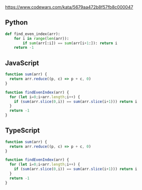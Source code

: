 https://www.codewars.com/kata/5679aa472b8f57fb8c000047

## Python
```python
def find_even_index(arr):
    for i in range(len(arr)):
        if sum(arr[:i]) == sum(arr[i+1:]): return i
    return -1
```

## JavaScript
```js
function sum(arr) {
  return arr.reduce((p, c) => p + c, 0)
}

function findEvenIndex(arr) {
  for (let i=0;i<arr.length;i++) {
    if (sum(arr.slice(0,i)) == sum(arr.slice(i+1))) return i
  }
  return -1
}
```

## TypeScript
```ts
function sum(arr) {
  return arr.reduce((p, c) => p + c, 0)
}

function findEvenIndex(arr) {
  for (let i=0;i<arr.length;i++) {
    if (sum(arr.slice(0,i)) == sum(arr.slice(i+1))) return i
  }
  return -1
}
```